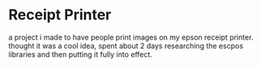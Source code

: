 # Receipt Printer

a project i made to have people print images on my epson receipt printer. thought it was a cool idea, spent about 2 days researching the escpos libraries and then putting it fully into effect.